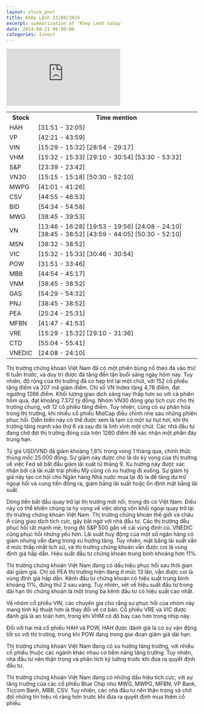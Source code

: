 ```yaml
---
layout: stock_post
title: Khớp Lệnh 23/08/2024
excerpt: summarization of 'Khop Lenh today'
date: 2024-08-21 00:00:00
categories: Invest
---
```


<iframe id="player" src="https://www.youtube.com/embed/watch?v=T1Ig-M6ZfBI?enablejsapi=1" frameborder="0" allow="accelerometer; autoplay; clipboard-write; encrypted-media; gyroscope; picture-in-picture; web-share" allowfullscreen></iframe>

<table><tr><th>Stock</th><th>Time mention</th></tr><tr><td scope='row'>HAH</td><td><a onclick='go_to(1911.94)'>[31:51 - 32:05] </a></td></tr><tr><td scope='row'>VP</td><td><a onclick='go_to(2541.0)'>[42:21 - 43:59] </a></td></tr><tr><td scope='row'>VIN</td><td><a onclick='go_to(929.32)'>[15:29 - 15:32] </a><a onclick='go_to(1734.72)'>[28:54 - 29:17] </a></td></tr><tr><td scope='row'>VHM</td><td><a onclick='go_to(932.22)'>[15:32 - 15:33] </a><a onclick='go_to(1750.38)'>[29:10 - 30:54] </a><a onclick='go_to(3210.12)'>[53:30 - 53:32] </a></td></tr><tr><td scope='row'>S&P</td><td><a onclick='go_to(1419.8)'>[23:39 - 23:42] </a></td></tr><tr><td scope='row'>VN30</td><td><a onclick='go_to(915.64)'>[15:15 - 15:18] </a><a onclick='go_to(3030.36)'>[50:30 - 52:10] </a></td></tr><tr><td scope='row'>MWPG</td><td><a onclick='go_to(2461.94)'>[41:01 - 41:26] </a></td></tr><tr><td scope='row'>CSV</td><td><a onclick='go_to(2695.5)'>[44:55 - 46:53] </a></td></tr><tr><td scope='row'>BID</td><td><a onclick='go_to(3274.04)'>[54:34 - 54:58] </a></td></tr><tr><td scope='row'>MWG</td><td><a onclick='go_to(2325.6)'>[38:45 - 39:53] </a></td></tr><tr><td scope='row'>VN</td><td><a onclick='go_to(826.1)'>[13:46 - 16:28] </a><a onclick='go_to(1193.78)'>[19:53 - 19:56] </a><a onclick='go_to(1448.62)'>[24:08 - 24:10] </a><a onclick='go_to(2325.6)'>[38:45 - 38:52] </a><a onclick='go_to(2639.4)'>[43:59 - 44:05] </a><a onclick='go_to(3030.36)'>[50:30 - 52:10] </a></td></tr><tr><td scope='row'>MSN</td><td><a onclick='go_to(2312.2)'>[38:32 - 38:52] </a></td></tr><tr><td scope='row'>VIC</td><td><a onclick='go_to(932.22)'>[15:32 - 15:33] </a><a onclick='go_to(1846.42)'>[30:46 - 30:54] </a></td></tr><tr><td scope='row'>POW</td><td><a onclick='go_to(1911.94)'>[31:51 - 33:46] </a></td></tr><tr><td scope='row'>MBB</td><td><a onclick='go_to(2694.3)'>[44:54 - 45:17] </a></td></tr><tr><td scope='row'>VNM</td><td><a onclick='go_to(2325.6)'>[38:45 - 38:52] </a></td></tr><tr><td scope='row'>GAS</td><td><a onclick='go_to(3269.82)'>[54:29 - 54:32] </a></td></tr><tr><td scope='row'>PNJ</td><td><a onclick='go_to(2325.6)'>[38:45 - 38:52] </a></td></tr><tr><td scope='row'>PEA</td><td><a onclick='go_to(1524.7)'>[25:24 - 25:31] </a></td></tr><tr><td scope='row'>MFBN</td><td><a onclick='go_to(2507.0)'>[41:47 - 41:53] </a></td></tr><tr><td scope='row'>VRE</td><td><a onclick='go_to(929.32)'>[15:29 - 15:32] </a><a onclick='go_to(1750.38)'>[29:10 - 31:36] </a></td></tr><tr><td scope='row'>CTD</td><td><a onclick='go_to(3304.96)'>[55:04 - 55:41] </a></td></tr><tr><td scope='row'>VNEDIC</td><td><a onclick='go_to(1448.62)'>[24:08 - 24:10] </a></td></tr></table>

Thị trường chứng khoán Việt Nam đã có một phiên bùng nổ theo đà vào thứ 6 tuần trước, và duy trì được đà tăng đến tận buổi sáng ngày hôm nay. Tuy nhiên, độ rộng của thị trường đã co hẹp trở lại một chút, với 152 cổ phiếu tăng điểm và 207 mã giảm điểm. Chỉ số VN Index tăng 4,78 điểm, đạt ngưỡng 1266 điểm. Khối lượng giao dịch sáng nay thấp hơn so với cả phiên hôm qua, đạt khoảng 7.372 tỷ đồng. Nhóm VN30 đóng góp tích cực cho thị trường chung, với 12 cổ phiếu tăng điểm. Tuy nhiên, cũng có sự phân hóa trong thị trường, khi nhiều cổ phiếu MidCap điều chỉnh nhẹ sau những phiên phục hồi. Diễn biến này có thể được xem là tạm có một sự hụt hơi, khi thị trường tăng mạnh vào thứ 6 và sau đó là linh xình một chút. Các nhà đầu tư đang chờ đợi thị trường đóng cửa trên 1260 điểm để xác nhận một phần đáy trung hạn.

Tỷ giá USD/VND đã giảm khoảng 1,6% trong vòng 1 tháng qua, chính thức thủng mốc 25.000 đồng. Sự giảm này được cho là do kỳ vọng của thị trường về việc Fed sẽ bắt đầu giảm lãi xuất từ tháng 9. Xu hướng này được xác nhận bởi cả lãi xuất trái phiếu Mỹ cũng có xu hướng đi xuống. Sự giảm tỷ giá này tạo cơ hội cho Ngân hàng Nhà nước mua lại đô la để tăng dự trữ ngoại hối và cung tiền đồng ra, giảm bằng lãi suất hoặc ổn định mặt bằng lãi suất.

Dòng tiền bắt đầu quay trở lại thị trường mới nổi, trong đó có Việt Nam. Điều này có thể khiến chúng ta hy vọng về việc dòng vốn khối ngoại quay trở lại thị trường chứng khoán Việt Nam. Thị trường chứng khoán thế giới và châu Á cũng giao dịch tích cực, gây bất ngờ với nhà đầu tư. Các thị trường đều phục hồi rất mạnh mẽ, trong đó S&P 500 gần về cái vùng đỉnh cũ. VNEDIC cũng phục hồi nhưng yếu hơn. Lãi suất huy động của một số ngân hàng có giảm nhưng vẫn đang trong xu hướng tăng. Tuy nhiên, mặt bằng lãi suất vẫn ở mức thấp nhất lịch sử, và thị trường chứng khoán vẫn được coi là vùng định giá hấp dẫn. Hiệu suất đầu tư chứng khoán trung bình khoảng hơn 11%.

Thị trường chứng khoán Việt Nam đang có dấu hiệu phục hồi sau thời gian dài giảm giá. Chỉ số PEA thị trường hiện đang ở mức 13 lần, vẫn được coi là vùng định giá hấp dẫn. Kênh đầu tư chứng khoán có hiệu suất trung bình khoảng 11%, đứng thứ 2 sau vàng. Tuy nhiên, xét về hiệu suất đầu tư trong dài hạn thì chứng khoán là một trong ba kênh đầu tư có hiệu suất cao nhất.

Về nhóm cổ phiếu VIN, các chuyên gia cho rằng sự phục hồi của nhóm này mang tính kỹ thuật hơn là thay đổi về cơ bản. Cổ phiếu VRE và VIC được đánh giá là an toàn hơn, trong khi VHM có độ bay cao hơn trong nhịp này.

Đối với hai mã cổ phiếu HAH và POW, HAH được đánh giá là có sự vận động tốt so với thị trường, trong khi POW đang trong giai đoạn giảm giá dài hạn.

Thị trường chứng khoán Việt Nam đang có xu hướng tăng trưởng, với nhiều cổ phiếu thuộc các ngành khác nhau có tiềm năng tăng trưởng. Tuy nhiên, nhà đầu tư nên thận trọng và phân tích kỹ lưỡng trước khi đưa ra quyết định đầu tư.

Thị trường chứng khoán Việt Nam đang có những dấu hiệu tích cực, với sự tăng trưởng của các cổ phiếu Blue Chip như MWG, MWPG, MFBN, VP Bank, Ticcom Banh, MBB, CSV. Tuy nhiên, các nhà đầu tư nên thận trọng và chờ đợi những tín hiệu rõ ràng hơn trước khi đưa ra quyết định mua thêm cổ phiếu.